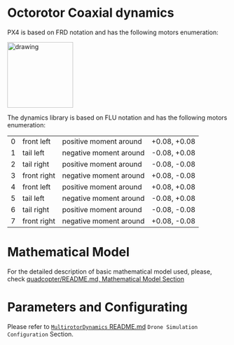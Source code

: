 # Octorotor Coaxial dynamics

PX4 is based on FRD notation and has the following motors enumeration:

<img src="https://dev.px4.io/master/assets/airframes/types/OctoRotorXCoaxial.svg" alt="drawing" width="150">

The dynamics library is based on FLU notation and has the following motors enumeration:

|||||
|-|-|-|-|
| 0 | front left  | positive moment around | +0.08, +0.08
| 1 | tail left   | negative moment around | -0.08, +0.08
| 2 | tail right  | positive moment around | -0.08, -0.08
| 3 | front right | negative moment around | +0.08, -0.08
| 4 | front left  | positive moment around | +0.08, +0.08
| 5 | tail left   | negative moment around | -0.08, +0.08
| 6 | tail right  | positive moment around | -0.08, -0.08
| 7 | front right | negative moment around | +0.08, -0.08

# Mathematical Model

For the detailed description of basic mathematical model used, please, check [quadcopter/README.md, Mathematical Model Section](../quadcopter/README.md)

# Parameters and Configurating

Please refer to [`MultirotorDynamics` README.md](../multirotor/README.md) `Drone Simulation Configuration` Section.